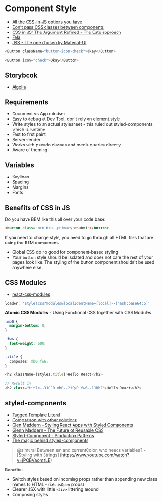 # Component Style

* [All the CSS-in-JS options you have](https://github.com/MicheleBertoli/css-in-js)
* [Don’t pass CSS classes between components](https://brigade.engineering/don-t-pass-css-classes-between-components-e9f7ab192785#.f82zjt3f4)
* [CSS in JS: The Argument Refined - The Este approach](https://medium.com/@steida/css-in-js-the-argument-refined-471c7eb83955#.j96f9jrws)
* [Fela](http://fela.js.org/)
* [JSS - The one chosen by Material-UI](http://cssinjs.org/?v=v6.5.0)

```js
<Button className="button-icon-check">Okay</Button>

<Button icon="check">Okay</Button>
```

## Storybook

* [Algolia](https://community.algolia.com/instantsearch.js/react/storybook)

## Requirements

* Document vs App mindset
* Easy to debug at Dev Tool, don't rely on element.style
* Write styles to an actual stylesheet - this ruled out styled-components which is runtime
* Fast to first paint
* Server-render
* Works with pseudo classes and media queries directly
* Aware of theming

## Variables

* Keylines
* Spacing
* Margins
* Fonts

## Benefits of CSS in JS

Do you have BEM like this all over your code base:

```html
<button class="btn btn--primary">Submit</button>
```

If you need to change style, you need to go through all HTML files that are using the BEM component.

* Global CSS do no good for component-based styling
* Your `button` style should be isolated and does not care the rest of your pages look like. The styling of the button component shouldn't be used anywhere else.

## CSS Modules

* [react-css-modules](https://github.com/gajus/react-css-modules)

```js
loader: 'style!css?modules&localIdentName=[local]--[hash:base64:5]'
```

**Atomic CSS Modules** - Using Functional CSS together with CSS Modules.

```css
.mb0 {
  margin-bottom: 0;
}

.fw6 {
  font-weight: 600;
}

.title {
  composes: mb0 fw6;
}
```

```js
<h2 className={styles.title}>Hello React</h2>

// Result in
<h2 class="title--3JCJR mb0--21SyP fw6--1JRhZ">Hello React</h2>
```

## styled-components

* [Tagged Template Literal](http://exploringjs.com/es6/ch_template-literals.html)
* [Comparison with other solutions](https://github.com/styled-components/comparison)
* [Glen Maddern - Styling React Apps with Styled Components](https://www.youtube.com/watch?v=qu4U7lwZTRI)
* [Glenn Maddern - The Future of Reusable CSS](https://www.youtube.com/watch?v=XR6eM_5pAb0)
* [Styled-Component - Production Patterns](https://medium.com/@jamiedixon/styled-components-production-patterns-c22e24b1d896#.f0rayh3o3)
* [The magic behind styled-components](https://mxstbr.blog/2016/11/styled-components-magic-explained/)

> @simurai Between em and currentColor, who needs variables? - [Styling with Strings]
(https://www.youtube.com/watch?v=jPOBVaomzLE)

Benefits:

* Switch styles based on incoming props rather than appending new class names to HTML - (i.e. `isOpen` props)
* Clearer JSX with little `<div>` littering around
* Composing styles